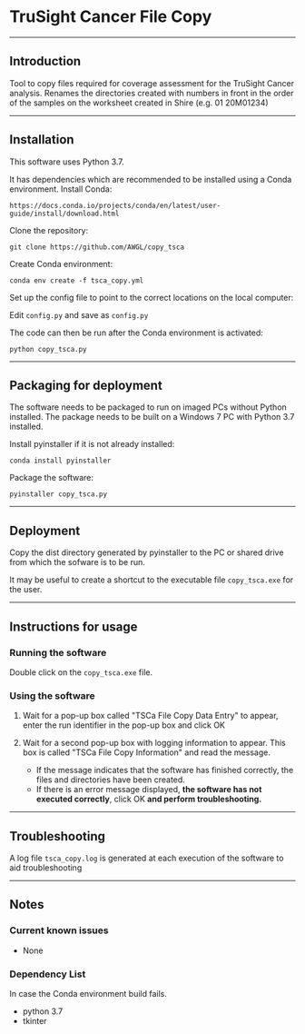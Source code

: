 # TruSight Cancer File Copy
***
## Introduction
Tool to copy files required for coverage assessment for the TruSight Cancer analysis. Renames the directories created with numbers in front in the order of the samples on the worksheet created in Shire (e.g. 01 20M01234)  

***
## Installation
This software uses Python 3.7.

It has dependencies which are recommended to be installed using a Conda environment. 
Install Conda:

```
https://docs.conda.io/projects/conda/en/latest/user-guide/install/download.html
```

Clone the repository:

```
git clone https://github.com/AWGL/copy_tsca
```

Create Conda environment:

```
conda env create -f tsca_copy.yml
```

Set up the config file to point to the correct locations on the local computer:


Edit ```config.py``` and save as ```config.py```


The code can then be run after the Conda environment is activated:

```
python copy_tsca.py
```
***
## Packaging for deployment
The software needs to be packaged to run on imaged PCs without Python installed. The package needs to be built on a Windows 7 PC with Python 3.7 installed.

Install pyinstaller if it is not already installed:

```
conda install pyinstaller
```

Package the software:

```
pyinstaller copy_tsca.py
```
***
## Deployment
Copy the dist directory generated by pyinstaller to the PC or shared drive from which the sofware is to be run. 

It may be useful to create a shortcut to the executable file ```copy_tsca.exe``` for the user.
***
## Instructions for usage
### Running the software
Double click on the ```copy_tsca.exe``` file.
### Using the software
1. Wait for a pop-up box called "TSCa File Copy Data Entry" to appear, enter the run identifier in the pop-up box and click OK

2. Wait for a second pop-up box with logging information to appear. This box is called "TSCa File Copy Information" and read the message.
	* If the message indicates that the software has finished correctly, the files and directories have been created.
	* If there is an error message displayed, **the software has not executed correctly**, click OK **and perform troubleshooting.**
	
***

## Troubleshooting
A log file ```tsca_copy.log``` is generated at each execution of the software to aid troubleshooting

***
## Notes
### Current known issues
* None

### Dependency List
In case the Conda environment build fails.

* python 3.7
* tkinter






